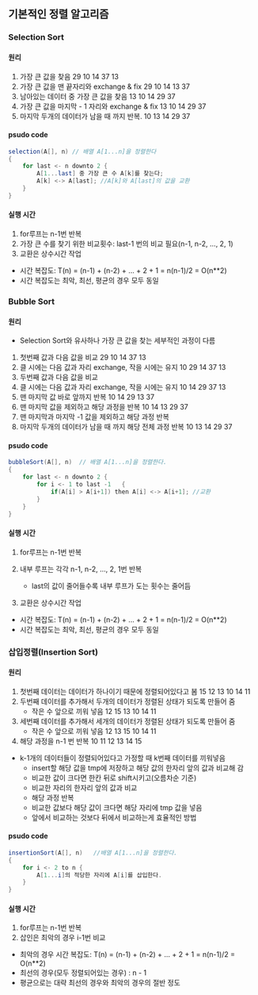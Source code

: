 ## 기본적인 정렬 알고리즘

### Selection Sort

#### 원리

1. 가장 큰 값을 찾음
   29 10 14 37 13
2. 가장 큰 값을 맨 끝자리와 exchange & fix
   29 10 14 13 37
3. 남아있는 데이터 중 가장 큰 값을 찾음
   13 10 14 29 37
4. 가장 큰 값을 마지막 - 1 자리와 exchange & fix
   13 10 14 29 37
5. 마지막 두개의 데이터가 남을 때 까지 반복.
   10 13 14 29 37

#### psudo code

```java
selection(A[], n) // 배열 A[1...n]을 정렬한다
{
    for last <- n downto 2 {
        A[1...last] 중 가장 큰 수 A[k]를 찾는다;
        A[k] <-> A[last]; //A[k]와 A[last]의 값을 교환
    }
}
```

#### 실행 시간

1. for루프는 n-1번 반복
2. 가장 큰 수를 찾기 위한 비교횟수: last-1 번의 비교 필요(n-1, n-2, ..., 2, 1)
3. 교환은 상수시간 작업

- 시간 복잡도: T(n) = (n-1) + (n-2) + ... + 2 + 1 = n(n-1)/2 = O(n\*\*2)
- 시간 복잡도는 최악, 최선, 평균의 경우 모두 동일

### Bubble Sort

#### 원리

- Selection Sort와 유사하나 가장 큰 값을 찾는 세부적인 과정이 다름

1. 첫번째 값과 다음 값을 비교
   29 10 14 37 13
2. 클 시에는 다음 값과 자리 exchange, 작을 시에는 유지
   10 29 14 37 13
3. 두번째 값과 다음 값을 비교
4. 클 시에는 다음 값과 자리 exchange, 작을 시에는 유지
   10 14 29 37 13
5. 맨 마지막 값 바로 앞까지 반복
   10 14 29 13 37
6. 맨 마지막 값을 제외하고 해당 과정을 반복
   10 14 13 29 37
7. 맨 마지막과 마지막 -1 값을 제외하고 해당 과정 반복
8. 마지막 두개의 데이터가 남을 때 까지 해당 전체 과정 반복
   10 13 14 29 37

#### psudo code

```java
bubbleSort(A[], n)  // 배열 A[1...n]을 정렬한다.
{
    for last <- n downto 2 {
        for i <- 1 to last -1   {
            if(A[i] > A[i+1]) then A[i] <-> A[i+1]; //교환
        }
    }
}
```

#### 실행 시간

1. for루프는 n-1번 반복
2. 내부 루프는 각각 n-1, n-2, ..., 2, 1번 반복

   - last의 값이 줄어들수록 내부 루프가 도는 횟수는 줄어듬

3. 교환은 상수시간 작업

- 시간 복잡도: T(n) = (n-1) + (n-2) + ... + 2 + 1 = n(n-1)/2 = O(n\*\*2)
- 시간 복잡도는 최악, 최선, 평균의 경우 모두 동일

### 삽입정렬(Insertion Sort)

#### 원리

1. 첫번째 데이터는 데이터가 하나이기 때문에 정렬되어있다고 봄
   15 12 13 10 14 11
2. 두번째 데이터를 추가해서 두개의 데이터가 정렬된 상태가 되도록 만들어 줌
   - 작은 수 앞으로 끼워 넣음
     12 15 13 10 14 11
3. 세번째 데이터를 추가해서 세개의 데이터가 정렬된 상태가 되도록 만들어 줌
   - 작은 수 앞으로 끼워 넣음
     12 13 15 10 14 11
4. 해당 과정을 n-1 번 반복
   10 11 12 13 14 15

- k-1개의 데이터들이 정렬되어있다고 가정할 때 k번째 데이터를 끼워넣음
  - insert할 해당 값을 tmp에 저장하고 해당 값의 한자리 앞의 값과 비교해 감
  - 비교한 값이 크다면 한칸 뒤로 shift시키고(오름차순 기준)
  - 비교한 자리의 한자리 앞의 값과 비교
  - 해당 과정 반복
  - 비교한 값보다 해당 값이 크다면 해당 자리에 tmp 값을 넣음
  - 앞에서 비교하는 것보다 뒤에서 비교하는게 효율적인 방법

#### psudo code

```java
insertionSort(A[], n)   //배열 A[1...n]을 정렬한다.
{
    for i <- 2 to n {
        A[1...i]의 적당한 자리에 A[i]를 삽입한다.
    }
}
```

#### 실행 시간

1. for루프는 n-1번 반복
2. 삽인은 최악의 경우 i-1번 비교

- 최악의 경우 시간 복잡도: T(n) = (n-1) + (n-2) + ... + 2 + 1 = n(n-1)/2 = O(n\*\*2)
- 최선의 경우(모두 정렬되어있는 경우) : n - 1
- 평균으로는 대략 최선의 경우와 최악의 경우의 절반 정도
